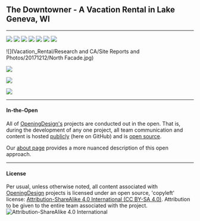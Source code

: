 
## The Downtowner - A Vacation Rental in Lake Geneva, WI

---



![](https://raw.githubusercontent.com/OpeningDesign/Vacation_Rental/master/Models/2D%20Documents/Enscape_2016-09-29-13-53-28.png)
![](https://raw.githubusercontent.com/OpeningDesign/Vacation_Rental/master/Models/2D%20Documents/Enscape_2016-09-29-13-54-47.png)
![](https://raw.githubusercontent.com/OpeningDesign/Vacation_Rental/master/Models/2D%20Documents/Enscape_2016-09-29-13-59-47.png)
![](https://raw.githubusercontent.com/OpeningDesign/Vacation_Rental/master/Models/2D%20Documents/Enscape_2016-09-29-14-04-41.png)
![](https://raw.githubusercontent.com/OpeningDesign/Vacation_Rental/master/Models/2D%20Documents/Enscape_2016-09-29-14-07-02.png)
![](https://raw.githubusercontent.com/OpeningDesign/Vacation_Rental/master/Models/2D%20Documents/Enscape_2016-09-29-14-07-39.png)
![](https://raw.githubusercontent.com/OpeningDesign/Vacation_Rental/master/Models/2D%20Documents/Enscape_2016-09-29-14-26-58.png)


![](Vacation_Rental/Research and CA/Site Reports and Photos/20171212/North Facade.jpg)




![](https://github.com/OpeningDesign/Vacation_Rental/blob/master/Models/2D%20Documents/The%20Downtowner_HVAC%20and%20Plumbing_Perspective.jpg?raw=true)

![](https://github.com/OpeningDesign/Vacation_Rental/blob/master/Research%20and%20CA/Research%20and%20Submittals/02%20-%20Existing%20Conditions%20and%20Code%20Research/Site%20Photos%20and%20Videos/20160901/2016-09-01%2014.03.53_EXISTING.jpg?raw=true)

![](https://github.com/OpeningDesign/Vacation_Rental/blob/master/Research%20and%20CA/Research%20and%20Submittals/02%20-%20Existing%20Conditions%20and%20Code%20Research/Site%20Photos%20and%20Videos/20160901/2016-09-01%2014.08.23_EXISTING.jpg?raw=true)





---

#### In-the-Open

All of [OpeningDesign's](http://openingdesign.com/) projects are conducted out in the open.  That is, during the development of any one project, all team communication and content is hosted [publicly](https://github.com/OpeningDesign) (here on GitHub) and is <a href="#license">open source</a>.

Our [about page](http://openingdesign.com/about/) provides a more nuanced description of this open approach.

---

#### License
Per usual, unless otherwise noted, all content associated with [OpeningDesign](http://openingdesign.com) projects is licensed under an open source, 'copyleft' license: 
[Attribution-ShareAlike 4.0 International (CC BY-SA 4.0)](https://creativecommons.org/licenses/by-sa/4.0/).  Attribution to be given to the entire team associated with the project.
![Attribution-ShareAlike 4.0 International](http://i.creativecommons.org/l/by-sa/3.0/88x31.png)


